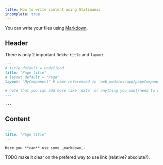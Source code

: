 ```yaml
---
title: How to write content using Statinamic
incomplete: true
---
```


You can write your files using
[Markdown](https://en.wikipedia.org/wiki/Markdown).

## Header

There is only 2 important fields: `title` and `layout`.


```md
---
# title default = undefined
title: "Page title"
# layout default = "Page"
layout: "MyComponent" # name referenced in `web_modules/app/pageComponents.js`

# note that you can add more like `date` or anything you want/need to sort/filter
---

...
```

## Content

```md
---
title: "Page title"
---

Here you **can** use some _markdown_.
```

TODO make it clear on the prefered way to use link (relative? absolute?).
